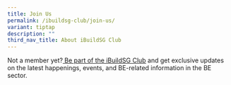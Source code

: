 ```yaml
---
title: Join Us
permalink: /ibuildsg-club/join-us/
variant: tiptap
description: ""
third_nav_title: About iBuildSG Club
---
```

<p>Not a member yet?<a href="https://go.gov.sg/ibsgclub" rel="noopener noreferrer nofollow" target="_blank"> <u>Be part of the iBuildSG Club</u></a> and
get exclusive updates on the latest happenings, events, and BE-related
information in the BE sector.</p>
<p>
<br>
</p>